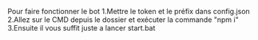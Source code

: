 Pour faire fonctionner le bot
1.Mettre le token et le préfix dans config.json
2.Allez sur le CMD depuis le dossier et exécuter la commande "npm i"
3.Ensuite il vous suffit juste a lancer start.bat

